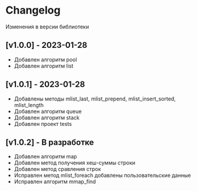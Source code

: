 # Changelog

Изменения в версии библиотеки

## [v1.0.0] - 2023-01-28
* Добавлен алгоритм pool
* Добавлен алгоритм list

## [v1.0.1] - 2023-01-28
* Добавлены методы mlist_last, mlist_prepend, mlist_insert_sorted, mlist_length
* Добавлен алгоритм queue
* Добавлен алгоритм stack
* Добавлен проект tests

## [v1.0.2] - В разработке
* Добавлен алгоритм map
* Добавлен метод получения хеш-суммы строки
* Добавлен метод сравления строк
* Исправлен метод mlist_foreach добавлены пользовательские данные
* Исправлен алгоритм mmap_find